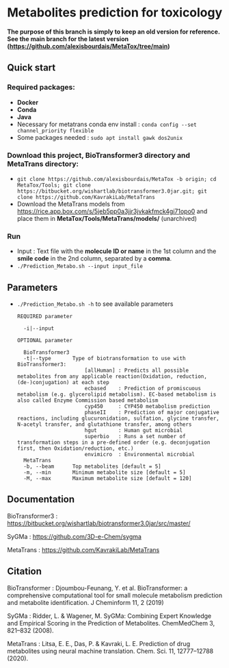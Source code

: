 # Metabolites prediction for toxicology

**The purpose of this branch is simply to keep an old version for reference. See the main branch for the latest version (https://github.com/alexisbourdais/MetaTox/tree/main)**

## Quick start

### Required packages:
- **Docker**
- **Conda**
- **Java**
- Necessary for metatrans conda env install : `conda config --set channel_priority flexible`
- Some packages needed : `sudo apt install gawk dos2unix`

### Download this project, BioTransformer3 directory and MetaTrans directory: 
- `git clone https://github.com/alexisbourdais/MetaTox -b origin; cd MetaTox/Tools; git clone https://bitbucket.org/wishartlab/biotransformer3.0jar.git; git clone https://github.com/KavrakiLab/MetaTrans`
- Download the MetaTrans models from https://rice.app.box.com/s/5jeb5pp0a3jjr3jvkakfmck4gi71opo0 and place them in **MetaTox/Tools/MetaTrans/models/** (unarchived)

### Run
- Input : Text file with the **molecule ID or name** in the 1st column and the **smile code** in the 2nd column, separated by a **comma**.
- `./Prediction_Metabo.sh --input input_file`

## Parameters

- `./Prediction_Metabo.sh -h` to see available parameters

      REQUIRED parameter

        -i|--input
  
      OPTIONAL parameter

        BioTransformer3
        -t|--type       Type of biotransformation to use with BioTransformer3:
                            [allHuman] : Predicts all possible metabolites from any applicable reaction(Oxidation, reduction, (de-)conjugation) at each step 
                            ecbased    : Prediction of promiscuous metabolism (e.g. glycerolipid metabolism). EC-based metabolism is also called Enzyme Commission based metabolism
                            cyp450     : CYP450 metabolism prediction 
                            phaseII    : Prediction of major conjugative reactions, including glucuronidation, sulfation, glycine transfer, N-acetyl transfer, and glutathione transfer, among others 
                            hgut       : Human gut microbial
                            superbio   : Runs a set number of transformation steps in a pre-defined order (e.g. deconjugation first, then Oxidation/reduction, etc.)
                            envimicro  : Environmental microbial
        MetaTrans
        -b, --beam      Top metabolites [default = 5]
        -m, --min       Minimum metabolite size [default = 5]
        -M, --max       Maximum metabolite size [default = 120]

## Documentation

BioTransformer3 : https://bitbucket.org/wishartlab/biotransformer3.0jar/src/master/

SyGMa : https://github.com/3D-e-Chem/sygma

MetaTrans : https://github.com/KavrakiLab/MetaTrans

## Citation

BioTransformer : Djoumbou-Feunang, Y. et al. BioTransformer: a comprehensive computational tool for small molecule metabolism prediction and metabolite identification. J Cheminform 11, 2 (2019)

SyGMa : Ridder, L. & Wagener, M. SyGMa: Combining Expert Knowledge and Empirical Scoring in the Prediction of Metabolites. ChemMedChem 3, 821–832 (2008).

MetaTrans : Litsa, E. E., Das, P. & Kavraki, L. E. Prediction of drug metabolites using neural machine translation. Chem. Sci. 11, 12777–12788 (2020).
